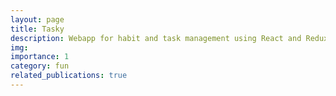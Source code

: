 ```yaml
---
layout: page
title: Tasky
description: Webapp for habit and task management using React and Redux
img:
importance: 1
category: fun
related_publications: true
---
```

